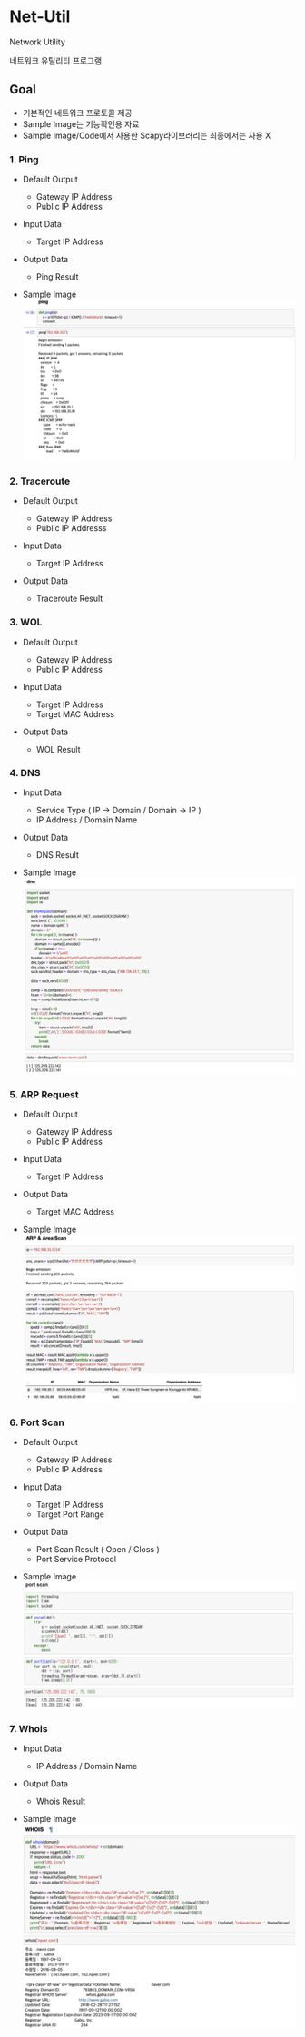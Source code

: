 # Net-Util
Network Utility <p>
네트워크 유틸리티 프로그램 <p>



## Goal
 * 기본적인 네트워크 프로토콜 제공
 * Sample Image는 기능확인용 자료
 * Sample Image/Code에서 사용한 Scapy라이브러리는 최종에서는 사용 X


### 1. Ping
 * Default Output
    * Gateway IP Address
    * Public IP Address
  
 * Input Data
    * Target IP Address
     
 * Output Data
    * Ping Result

 * Sample Image
 ![Ping](./img/ping.png)
 

### 2. Traceroute
 * Default Output
    * Gateway IP Address
    * Public IP Addresss
  
 * Input Data
    * Target IP Address
    
 * Output Data
    * Traceroute Result

### 3. WOL
 * Default Output
    * Gateway IP Address
    * Public IP Address
    
 * Input Data
    * Target IP Address
    * Target MAC Address
    
 * Output Data
    * WOL Result


### 4. DNS
 * Input Data
    * Service Type ( IP -> Domain / Domain -> IP )
    * IP Address / Domain Name
    
 * Output Data
    * DNS Result

 * Sample Image
 ![DNS](./img/DNS.png)

### 5. ARP Request
 * Default Output
    * Gateway IP Address
    * Public IP Address
    
 * Input Data
    * Target IP Address
    
 * Output Data
    * Target MAC Address
    
 * Sample Image
 ![ARP](./img/ARP.png)


### 6. Port Scan
 * Default Output
    * Gateway IP Address
    * Public IP Address
    
 * Input Data
    * Target IP Address
    * Target Port Range
    
 * Output Data
    * Port Scan Result ( Open / Closs )
    * Port Service Protocol
    
 * Sample Image
 ![PortScan](./img/Port_SYN.png)

### 7. Whois
 * Input Data
    * IP Address / Domain Name
    
 * Output Data
    * Whois Result
    
 * Sample Image
 ![WHOIS](./img/WHOIS_request.png)

